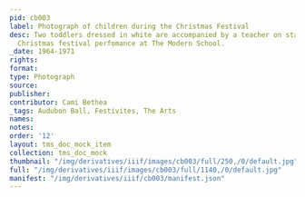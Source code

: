 ```yaml
---
pid: cb003
label: Photograph of children during the Christmas Festival
desc: Two toddlers dressed in white are accompanied by a teacher on stage during a
  Christmas festival perfomance at The Modern School.
_date: 1964-1971
rights:
format:
type: Photograph
source:
publisher:
contributor: Cami Bethea
_tags: Audubon Ball, Festivites, The Arts
names:
notes:
order: '12'
layout: tms_doc_mock_item
collection: tms_doc_mock
thumbnail: "/img/derivatives/iiif/images/cb003/full/250,/0/default.jpg"
full: "/img/derivatives/iiif/images/cb003/full/1140,/0/default.jpg"
manifest: "/img/derivatives/iiif/cb003/manifest.json"
---
```

